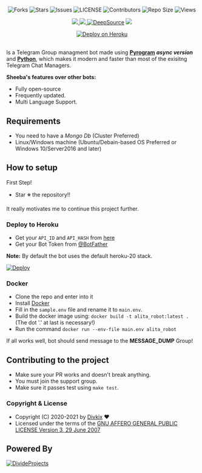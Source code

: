 # 

<p align='center'>
  <img src="https://img.shields.io/github/forks/DivideProjects/Alita_Robot?style=flat-square" alt="Forks">
  <img src="https://img.shields.io/github/stars/DivideProjects/Alita_Robot?style=flat-square" alt="Stars">
  <img src="https://img.shields.io/github/issues/DivideProjects/Alita_Robot?style=flat-square" alt="Issues">
  <img src="https://img.shields.io/github/license/DivideProjects/Alita_Robot?style=flat-square" alt="LICENSE">
  <img src="https://img.shields.io/github/contributors/DivideProjects/Alita_Robot?style=flat-square" alt="Contributors">
  <img src="https://img.shields.io/github/repo-size/DivideProjects/Alita_Robot?style=flat-square" alt="Repo Size">
  <img src="https://hits.seeyoufarm.com/api/count/incr/badge.svg?url=https://github.com/DivideProjects/Alita_Robot&amp;title=Profile%20Views" alt="Views">
</p>

<p align='center'>
  <a href="https://www.python.org/" alt="made-with-python"> <img src="https://img.shields.io/badge/Made%20with-Python-1f425f.svg?style=flat-square&logo=python&color=blue" /> </a>
  <a href="https://github.com/DivideProjects/Alita_Robot" alt="Docker!"> <img src="https://aleen42.github.io/badges/src/docker.svg" /> </a>
  <a href="https://deepsource.io/gh/DivideProjects/Alita_Robot/?ref=repository-badge"><img src="https://static.deepsource.io/deepsource-badge-light-mini.svg" alt="DeepSource"></a>
  <a href="https://makeapullrequest.com" alt="PRs Welcome"> <img src="https://img.shields.io/badge/PRs-welcome-brightgreen.svg?style=flat-square" /> </a>
</p>

<p align='center'>
 <a href="https://heroku.com/deploy?template=https://github.com/"><img src="https://www.herokucdn.com/deploy/button.svg" alt="Deploy on Heroku"></a></br></br>

</p>


 Is a Telegram Group managment bot made using **[Pyrogram](https://github.com/pyrogram/pyrogram) _async version_** and **[Python](https://python.org)**, which makes it modern and faster than most of the exisitng Telegram Chat Managers.

**Sheeba's features over other bots:**

- Fully open-source
- Frequently updated.
- Multi Language Support.


## Requirements
- You need to have a *Mongo Db* (Cluster Preferred)
- Linux/Windows machine (Ubuntu/Debain-based OS Preferred or Windows 10/Server2016 and later)


## How to setup

First Step!
- Star **⭐** the repository!!

It really motivates me to continue this project further.

### Deploy to Heroku
- Get your `API_ID` and `API_HASH` from [here](https://my.telegram.org/)
- Get your Bot Token from [@BotFather](https://t.me/BotFather)

**Note:** By default the bot uses the default heroku-20 stack.

[![Deploy](https://www.herokucdn.com/deploy/button.svg)](https://heroku.com/deploy?template=https://github.com/)


### Docker

- Clone the repo and enter into it
- Install [Docker](https://www.docker.com/)
- Fill in the `sample.env` file and rename it to `main.env`.
- Build the docker image using: `docker build -t alita_robot:latest .` (The dot '.' at last is necessary!)
- Run the command `docker run --env-file main.env alita_robot`


If all works well, bot should send message to the **MESSAGE_DUMP** Group!


## Contributing to the project

- Make sure your PR works and doesn't break anything.
- You must join the support group.
- Make sure it passes test using `make test`.




### Copyright & License

* Copyright (C) 2020-2021 by [Divkix](https://github.com/Divkix) ❤️️
* Licensed under the terms of the [GNU AFFERO GENERAL PUBLIC LICENSE Version 3, 29 June 2007](https://github.com/DivideProjects/Alita_Robot/blob/master/LICENSE)

## Powered By

[![DivideProjects](https://img.shields.io/badge/Divide-Projects-green?style=for-the-badge&logo=appveyor)](https://t.me/DivideProjectsDiscussion)
